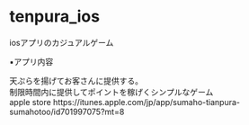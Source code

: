 # tenpura_ios
iosアプリのカジュアルゲーム

▪️アプリ内容<br>
<p>
天ぷらを揚げてお客さんに提供する。<br>
制限時間内に提供してポイントを稼げくシンプルなゲーム<br>
apple store
https://itunes.apple.com/jp/app/sumaho-tianpura-sumahotoo/id701997075?mt=8
